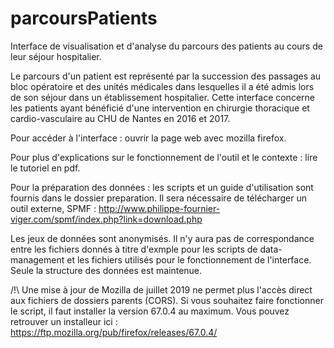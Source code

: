 # parcoursPatients

Interface de visualisation et d'analyse du parcours des patients au cours de leur séjour hospitalier.

Le parcours d'un patient est représenté par la succession  des passages au bloc opératoire et des unités médicales dans lesquelles il a été admis lors de son séjour dans un établissement hospitalier.
Cette interface concerne les patients ayant bénéficié d'une intervention en chirurgie thoracique et cardio-vasculaire au CHU de Nantes en 2016 et 2017.


Pour accéder à l'interface : ouvrir la page web avec mozilla firefox.

Pour plus d'explications sur le fonctionnement de l'outil et le contexte : lire le tutoriel en pdf.

Pour la préparation des données : les scripts et un guide d'utilisation sont fournis dans le dossier preparation. Il sera nécessaire de télécharger un outil externe, SPMF : http://www.philippe-fournier-viger.com/spmf/index.php?link=download.php


Les jeux de données sont anonymisés. Il n'y aura pas de correspondance entre les fichiers donnés à titre d'exmple pour les scripts de data-management et les fichiers utilisés pour le fonctionnement de l'interface. Seule la structure des données est maintenue.

/!\ Une mise à jour de Mozilla de juillet 2019 ne permet plus l'accès direct aux fichiers de dossiers parents (CORS). Si vous souhaitez faire fonctionner le script, il faut installer la version 67.0.4 au maximum.
Vous pouvez retrouver un installeur ici : https://ftp.mozilla.org/pub/firefox/releases/67.0.4/
